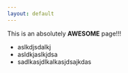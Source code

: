 ```yaml
---
layout: default
---
```



This is an absolutely **AWESOME** page!!!


* aslkdjsdalkj
* asldkjaslkjdsa
* sadlkasjdlkalkasjdsajkdas


